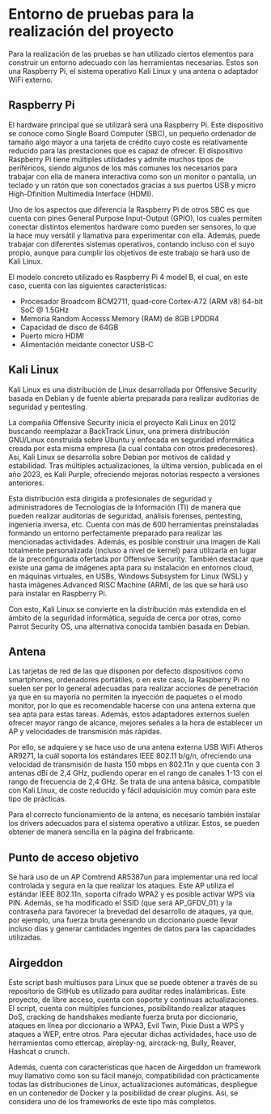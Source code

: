 # Entorno de pruebas para la realización del proyecto

Para la realización de las pruebas se han utilizado ciertos elementos para construir un entorno
adecuado con las herramientas necesarias. Estos son una Raspberry Pi, el sistema operativo Kali
Linux y una antena o adaptador WiFi externo.

## Raspberry Pi

El hardware principal que se utilizará será una Raspberry Pi. Este dispositivo se conoce como Single Board Computer (SBC), un pequeño ordenador de tamaño algo mayor a una tarjeta de crédito cuyo coste es relativamente reducido para las prestaciones que es capaz de ofrecer. El dispositivo Raspberry Pi tiene múltiples utilidades y admite muchos tipos de períféricos, siendo algunos de los más comunes los necesarios para trabajar con ella de manera interactiva como son un monitor o pantalla, un teclado y un ratón que son conectados gracias a sus puertos USB y micro High-Dfinition Multimedia Interface (HDMI).

Uno de los aspectos que diferencia la Raspberry Pi de otros SBC es que cuenta con pines General Purpose Input-Output (GPIO), los cuales permiten conectar distintos elementos hardware como pueden ser sensores, lo que la hace muy versátil y llamativa para experimentar con ella. Además, puede trabajar con diferentes sistemas operativos, contando incluso con el suyo propio, aunque para cumplir los objetivos de este trabajo se hará uso de Kali Linux.

El modelo concreto utilizado es Raspberry Pi 4 model B, el cual, en este caso, cuenta con las
siguientes características:

- Procesador Broadcom BCM2711, quad-core Cortex-A72 (ARM v8) 64-bit SoC @ 1.5GHz
- Memoria Random Accesss Memory (RAM) de 8GB LPDDR4
- Capacidad de disco de 64GB
- Puerto micro HDMI
- Alimentación meidante conector USB-C
## Kali Linux

Kali Linux es una distribución de Linux desarrollada por Offensive Security basada en Debian y
de fuente abierta preparada para realizar auditorias de seguridad y pentesting.

La compañia Offensive Security inicia el proyecto Kali Linux en 2012 buscando reemplazar a BackTrack Linux, una primera distribución GNU/Linux construida sobre Ubuntu y enfocada en seguridad informática creada por esta misma empresa (la cual contaba con otros predecesores). Así, Kali Linux se desarrolla sobre Debian por motivos de calidad y estabilidad. Tras múltiples actualizaciones, la última versión, publicada en el año 2023, es Kali Purple, ofreciendo mejoras notorias respecto a versiones anteriores.

Esta distribución está dirigida a profesionales de seguridad y administradores de Tecnologías de la Información (TI) de manera que pueden realizar auditorías de seguridad, análisis forenses, pentesting, ingeniería inversa, etc. Cuenta con más de 600 herramientas preinstaladas formando un
entorno perfectamente preparado para realizar las mencionadas actividades. Además, es posible construir una imagen de Kali totalmente personalizada (incluso a nivel de kernel) para utilizarla en lugar de la preconfigurada ofertada por Offensive Security. También destacar que existe una gama de imágenes apta para su instalación en entornos cloud, en máquinas virtuales, en USBs, Windows Subsystem for Linux (WSL) y hasta imágenes Advanced RISC Machine (ARM), de las que se hará uso para instalar en Raspberry Pi.

Con esto, Kali Linux se convierte en la distribución más extendida en el ámbito de la seguridad informática, seguida de cerca por otras, como Parrot Security OS, una alternativa conocida también basada en Debian.

## Antena

Las tarjetas de red de las que disponen por defecto dispositivos como smartphones, ordenadores portátiles, o en este caso, la Raspberry Pi no suelen ser por lo general adecuadas para realizar acciones de penetración ya que en su mayoría no permiten la inyección de paquetes o el modo monitor, por lo que es recomendable hacerse con una antena externa que sea apta para estas tareas. Además, estos adaptadores externos suelen ofrecer mayor rango de alcance, mejores señales a la hora de establecer un AP y velocidades de transmisión más rápidas.

Por ello, se adquiere y se hace uso de una antena externa USB WiFi Atheros AR9271, la cuál soporta los estándares IEEE 802.11 b/g/n, ofreciendo una velocidad de transmisión de hasta 150 mbps en 802.11n y que cuenta con 3 antenas dBi de 2,4 GHz, pudiendo operar en el rango de canales 1-13 con el rango de frecuencia de 2,4 GHz. Se trata de una antena básica, compatible con Kali Linux, de coste reducido y fácil adquisición muy común para este tipo de prácticas.

Para el correcto funcionamiento de la antena, es necesario también instalar los drivers adecuados para el sistema operativo a utilizar. Estos, se pueden obtener de manera sencilla en la página del frabricante.

## Punto de acceso objetivo

Se hará uso de un AP Comtrend AR5387un para implementar una red local controlada y segura en la que realizar los ataques. Este AP utiliza el estándar IEEE 802.11n, soporta cifrado WPA2 y es posible activar WPS vía PIN. Además, se ha modificado el SSID (que será AP_GFDV_01) y la contraseña para favorecer la brevedad del desarrollo de ataques, ya que, por ejemplo, una fuerza bruta generando un diccionario puede llevar incluso días y generar cantidades ingentes de datos para las capacidades utilizadas.
## Airgeddon

Este script bash multiusos para Linux que se puede obtener a través de su repositorio de GitHub es utilizado para auditar redes inalámbricas. Este proyecto, de libre acceso, cuenta con soporte y continuas actualizaciones. El script, cuenta con múltiples funciones, posibilitando realizar ataques DoS, cracking de handshakes mediante fuerza bruta por diccionario, ataques en línea por diccionario a WPA3, Evil Twin, Pixie Dust a WPS y ataques a WEP, entre otros. Para ejecutar dichas
actividades, hace uso de herramientas como ettercap, aireplay-ng, aircrack-ng, Bully, Reaver, Hashcat o crunch.

Además, cuenta con características que hacen de Airgeddon un framework muy llamativo como son su fácil manejo, compatibilidad con prácticamente todas las distribuciones de Linux, actualizaciones automáticas, despliegue en un contenedor de Docker y la posibilidad de crear plugins. Así, se considera uno de los frameworks de este tipo más completos.